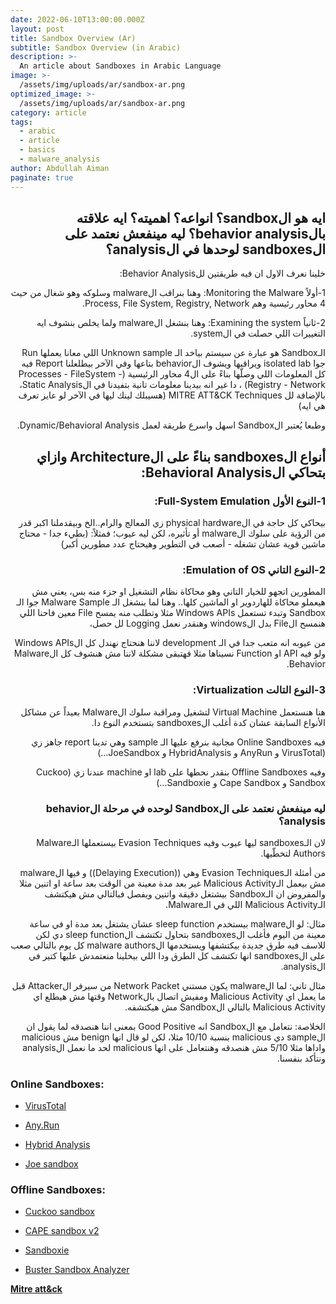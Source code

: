 ```yaml
---
date: 2022-06-10T13:00:00.000Z
layout: post
title: Sandbox Overview (Ar)
subtitle: Sandbox Overview (in Arabic)
description: >-
  An article about Sandboxes in Arabic Language
image: >-
  /assets/img/uploads/ar/sandbox-ar.png
optimized_image: >-
  /assets/img/uploads/ar/sandbox-ar.png
category: article
tags:
  - arabic
  - article
  - basics
  - malware_analysis
author: Abdullah Aiman
paginate: true
---
```

<h2 dir="rtl">
<span>
ايه هو الsandbox؟ انواعه؟ اهميته؟ ايه علاقته بالbehavior analysis؟
ليه مينفعش نعتمد على الsandboxes لوحدها في الanalysis؟
</span>
</h2>
<p dir="rtl">
<span>
خلينا نعرف الاول ان فيه طريقتين للBehavior Analysis:
</span>
</p>
<p dir="rtl">
<span>
1-أولاً Monitoring the Malware: وهنا بنراقب الmalware وسلوكه وهو شغال من حيث 4 محاور رئيسية وهم Process, File System, Registry, Network.
</span>
</p>
<p dir="rtl">
<span>
2-ثانياً Examining the system: وهنا بنشغل الmalware ولما يخلص بنشوف ايه التغييرات اللي حصلت في الsystem.
</span>
</p>

<p dir="rtl">
<span>
الـSandbox هو عبارة عن سيستم بياخد الـ Unknown sample اللي معانا يعملها Run جوا isolated lab ويراقبها ويشوف الbehavior بتاعها وفي الآخر بيطلعلنا Report فيه كل المعلومات اللي وصلّها بناءً على ال4 محاور الرئيسية (Processes - FileSystem - Registry - Network) ، دا غير انه بيدينا معلومات تانية بتفيدنا في الStatic Analysis، بالإضافة لل MITRE ATT&CK Techniques (هسيبلك لينك ليها في الآخر لو عايز تعرف هي ايه)
</span>
</p>
<p dir="rtl">
<span>
وطبعا يُعتبر الSandbox اسهل واسرع طريقة لعمل Dynamic/Behavioral Analysis.
</span>
</p>

<h2 dir="rtl">
<span>
أنواع الsandboxes بناءً على الArchitecture وازاي بتحاكي الBehavioral Analysis:
</span>
</h2>

<h3 dir="rtl">
<span>
1-النوع الأول Full-System Emulation:
</span>
</h3>
<p dir="rtl">
<span>
 بيحاكي كل حاجة في الphysical hardware زي المعالج والرام..الخ وبيقدملنا اكبر قدر من الرؤية على سلوك الmalware أو تأثيره، لكن ليه عيوب؛ فمثلاً: (بطيء جدا - محتاج ماشين قوية عشان تشغله - أصعب في التطوير وهيحتاج عدد مطورين أكبر)
</span>
</p>

<h3 dir="rtl">
<span>
2-النوع التاني Emulation of OS:
</span>
</h3>
<p dir="rtl">
<span>
المطورين اتجهو للخيار التاني وهو محاكاة نظام التشغيل او جزء منه بس، يعني مش هيعملو محاكاة للهاردوير او الماشين كلها..
وهنا لما بنشغل الـ Malware Sample جوا الـ Sandbox وتبدء تستعمل Windows APIs مثلا وتطلب منه يمسح File معين فاحنا اللي هنمسح الFile بدل الwindows وهنقدر نعمل Logging لل حصل،
</span>
</p>
<p dir="rtl">
<span>
من عيوبه انه متعب جدا في الـ development لاننا هنحتاج نهندل كل الWindows APIs ولو فيه API او Function نسيناها مثلا فهتبقى مشكلة لاننا مش هنشوف كل الMalware Behavior.
</span>
</p>

<h3 dir="rtl">
<span>
3-النوع التالت Virtualization:
</span>
</h3>
<p dir="rtl">
<span>
هنا هنستعمل Virtual Machine لتشغيل ومراقبة سلوك الMalware بعيداً عن مشاكل الأنواع السابقة عشان كدة أغلب الsandboxes بتستخدم النوع دا.
</span>
</p>

<p dir="rtl">
<span>
فيه Online Sandboxes مجانية بنرفع عليها الـ sample وهي تدينا report جاهز زي (VirusTotal و AnyRun و HybridAnalysis و JoeSandbox...)
</span>
</p>

<p dir="rtl">
<span>
وفيه Offline Sandboxes بنقدر نحطها على lab او machine عندنا زي (Cuckoo Sandbox و Cape Sandbox و Sandboxie...)
</span>
</p>

<h3 dir="rtl">
<span>
ليه مينفعش نعتمد على الSandbox لوحده في مرحلة الbehavior analysis؟
</span>
</h3>
<p dir="rtl">
<span>
لان الـsandboxes ليها عيوب وفيه Evasion Techniques بيستعملها الـMalware Authors لتخطّيها.
</span>
</p>

<p dir="rtl">
<span>
من أمثلة الـEvasion Techniques وهي ((Delaying Execution)) و فيها الmalware مش بيعمل الـMalicious Activity غير بعد مدة معينة من الوقت بعد ساعة او اتنين مثلا والمفروض ان الـSandbox بيشتغل دقيقة واتنين ويفصل فبالتالي مش هيكتشف الـMalicious Activity اللي في الـMalware.
</span>
</p>

<p dir="rtl">
<span>
مثال: لو الmalware بيستخدم sleep function عشان يشتغل بعد مدة او في ساعة معينة من اليوم فأغلب الsandboxes بتحاول تكتشف الsleep function دي لكن للاسف فيه طرق جديدة بيكتشفها ويستخدمها الmalware authors كل يوم بالتالي صعب على الsandboxes انها تكتشف كل الطرق ودا اللي بيخلينا منعتمدش عليها كتير في الanalysis.
</span>
</p>

<p dir="rtl">
<span>
مثال تاني: لما الmalware يكون مستني Network Packet من سيرفر الAttacker قبل ما يعمل اي Malicious Activity ومفيش اتصال بالNetwork وقتها مش هيطلع اي Malicious Activity بالتالي الSandbox مش هيكتشفه.
</span>
</p>

<p dir="rtl">
<span>
الخلاصة: نتعامل مع الSandbox انه Good Positive بمعنى اننا هنصدقه لما يقول ان الsample دي malicious بنسبة 10/10 مثلا، لكن لو قال انها benign مش malicious واداها مثلا 5/10 مش هنصدقه وهنتعامل على انها malicious لحد ما نعمل الanalysis ونتأكد بنفسنا.
</span>
</p>

### Online Sandboxes:

- [VirusTotal](http://virustotal.com/)

- [Any.Run](https://app.any.run/)

- [Hybrid Analysis](http://hybrid-analysis.com/)

- [Joe sandbox](http://joesandbox.com/)

### Offline Sandboxes:

- [Cuckoo sandbox](http://cuckoosandbox.org/)

- [CAPE sandbox v2](https://github.com/kevoreilly/CAPEv2)

- [Sandboxie](http://www.sandboxie.com/)

- [Buster Sandbox Analyzer](http://bsa.isoftware.nl/)

[**Mitre att&ck**](http://attack.mitre.org/) 
